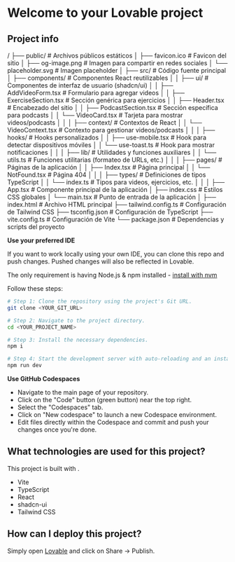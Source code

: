 # Welcome to your Lovable project

## Project info

/
├── public/                  # Archivos públicos estáticos
│   ├── favicon.ico         # Favicon del sitio
│   ├── og-image.png        # Imagen para compartir en redes sociales
│   └── placeholder.svg     # Imagen placeholder
│
├── src/                     # Código fuente principal
│   ├── components/         # Componentes React reutilizables
│   │   ├── ui/             # Componentes de interfaz de usuario (shadcn/ui)
│   │   ├── AddVideoForm.tsx    # Formulario para agregar videos
│   │   ├── ExerciseSection.tsx # Sección genérica para ejercicios
│   │   ├── Header.tsx          # Encabezado del sitio
│   │   ├── PodcastSection.tsx  # Sección específica para podcasts
│   │   └── VideoCard.tsx       # Tarjeta para mostrar videos/podcasts
│   │
│   ├── context/            # Contextos de React
│   │   └── VideoContext.tsx    # Contexto para gestionar videos/podcasts
│   │
│   ├── hooks/              # Hooks personalizados
│   │   ├── use-mobile.tsx  # Hook para detectar dispositivos móviles
│   │   └── use-toast.ts    # Hook para mostrar notificaciones
│   │
│   ├── lib/                # Utilidades y funciones auxiliares
│   │   └── utils.ts        # Funciones utilitarias (formateo de URLs, etc.)
│   │
│   ├── pages/              # Páginas de la aplicación
│   │   ├── Index.tsx       # Página principal
│   │   └── NotFound.tsx    # Página 404
│   │
│   ├── types/              # Definiciones de tipos TypeScript
│   │   └── index.ts        # Tipos para videos, ejercicios, etc.
│   │
│   ├── App.tsx             # Componente principal de la aplicación
│   ├── index.css           # Estilos CSS globales
│   └── main.tsx            # Punto de entrada de la aplicación
│
├── index.html              # Archivo HTML principal
├── tailwind.config.ts      # Configuración de Tailwind CSS
├── tsconfig.json           # Configuración de TypeScript
├── vite.config.ts          # Configuración de Vite
└── package.json            # Dependencias y scripts del proyecto


**Use your preferred IDE**

If you want to work locally using your own IDE, you can clone this repo and push changes. Pushed changes will also be reflected in Lovable.

The only requirement is having Node.js & npm installed - [install with nvm](https://github.com/nvm-sh/nvm#installing-and-updating)

Follow these steps:

```sh
# Step 1: Clone the repository using the project's Git URL.
git clone <YOUR_GIT_URL>

# Step 2: Navigate to the project directory.
cd <YOUR_PROJECT_NAME>

# Step 3: Install the necessary dependencies.
npm i

# Step 4: Start the development server with auto-reloading and an instant preview.
npm run dev
```


**Use GitHub Codespaces**

- Navigate to the main page of your repository.
- Click on the "Code" button (green button) near the top right.
- Select the "Codespaces" tab.
- Click on "New codespace" to launch a new Codespace environment.
- Edit files directly within the Codespace and commit and push your changes once you're done.

## What technologies are used for this project?

This project is built with .

- Vite
- TypeScript
- React
- shadcn-ui
- Tailwind CSS

## How can I deploy this project?

Simply open [Lovable](https://lovable.dev/projects/3951e637-fba3-4b4f-b7e1-9186cfb90ad2) and click on Share -> Publish.

